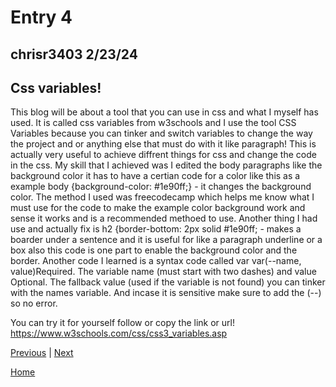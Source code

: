 # Entry 4
## chrisr3403 2/23/24

## Css variables!

This blog will be about a tool that you can use in css and what I myself has used. It is called css variables from w3schools and I use the tool CSS Variables because you can tinker and switch variables to change the way the project and or anything else that must do with it like paragraph! This is actually very useful to achieve diffrent things for css and change the code in the css. My skill that I achieved was I edited the body paragraphs like the background color it has to have a certian code for a color like this as a example body {background-color: #1e90ff;} - it changes the background color. The method I used was freecodecamp which helps me know what I must use for the code to make the example color background work and sense it works and is a recommended methoed to use. Another thing I had use and actually fix is h2 {border-bottom: 2px solid #1e90ff; - makes a boarder under a sentence and it is useful for like a paragraph underline or a box also this code is one part to enable the background color and the border. Another code I learned is a syntax code called var var(--name, value)Required. The variable name (must start with two dashes) and value Optional. The fallback value (used if the variable is not found) you can tinker with the names variable. And incase it is sensitive make sure to add the (--) so no error.

You can try it for yourself follow or copy the link or url! https://www.w3schools.com/css/css3_variables.asp

[Previous](entry03.md) | [Next](entry05.md)

[Home](../README.md)
